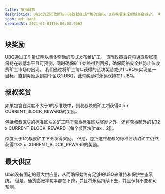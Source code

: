 ```yaml
---
title: 货币政策
description: Ubiq的货币政策从一开始就经过严格的编码，这意味着未来的惊喜会减少。 考虑到寿命的可预测的通货膨胀控制系统有助于在模拟稀缺性和激励矿工保护网络之间取得平衡。
icon: mdi-bank
createdAt: 2021-01-01T00:00:03.966Z
---
```


## 块奖励

UBQ通过工作量证明以集体奖励的形式发布给矿工。 货币政策旨在将通货膨胀率保持在较低水平且可预测，同时确保矿工始终得到回报，确保网络安全并防止仅收费矿工市场的出现。 我们通过将矿工每年获得的区块奖励减少1 UBQ来实现这一目标，直到奖励达到每个区块1 UBQ，此时奖励将永远保持在1 UBQ。

<inflation-chart></inflation-chart>
<inflation-table></inflation-table>

## 叔叔奖赏

如果包含在深度不大于1的标准块中，则叔叔块的矿工将获得0.5 x CURRENT_BLOCK_REWARD的奖励。

包括叔叔区块的标准区块的矿工除了获得标准区块奖励之外，还将获得额外的1/32 x CURRENT_BLOCK_REWARD（每个叔区块[max：2]）。

深度大于1的叔叔矿工不会获得奖励。 但是，包括这些叔叔的标准区块的矿工仍然获得1/32 x CURRENT_BLOCK_REWARD的奖励。

## 最大供应

Ubiq没有固定的最大供应量，从而确保始终有足够的UBQ来维持和保护生态系统。 但是，通货膨胀率每年都在下降，并且将永远持续下去，并且保持不变和可预测。
